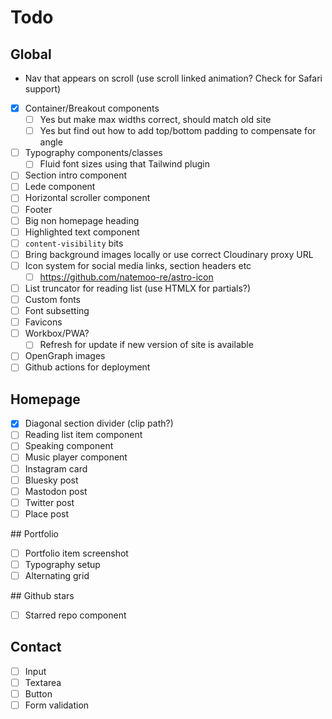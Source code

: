 # Todo

## Global

- Nav that appears on scroll (use scroll linked animation? Check for Safari support)
- [x] Container/Breakout components
  - [ ] Yes but make max widths correct, should match old site
  - [ ] Yes but find out how to add top/bottom padding to compensate for angle
- [ ] Typography components/classes
  - [ ] Fluid font sizes using that Tailwind plugin
- [ ] Section intro component
- [ ] Lede component
- [ ] Horizontal scroller component
- [ ] Footer
- [ ] Big non homepage heading
- [ ] Highlighted text component
- [ ] `content-visibility` bits
- [ ] Bring background images locally or use correct Cloudinary proxy URL
- [ ] Icon system for social media links, section headers etc
  - [ ] https://github.com/natemoo-re/astro-icon
- [ ] List truncator for reading list (use HTMLX for partials?)
- [ ] Custom fonts
- [ ] Font subsetting
- [ ] Favicons
- [ ] Workbox/PWA?
  - [ ] Refresh for update if new version of site is available
- [ ] OpenGraph images
- [ ] Github actions for deployment

## Homepage

- [x] Diagonal section divider (clip path?)
- [ ] Reading list item component
- [ ] Speaking component
- [ ] Music player component
- [ ] Instagram card
- [ ] Bluesky post
- [ ] Mastodon post
- [ ] Twitter post
- [ ] Place post

## Portfolio

- [ ] Portfolio item screenshot
- [ ] Typography setup
- [ ] Alternating grid

## Github stars

- [ ] Starred repo component

## Contact

- [ ] Input
- [ ] Textarea
- [ ] Button
- [ ] Form validation
